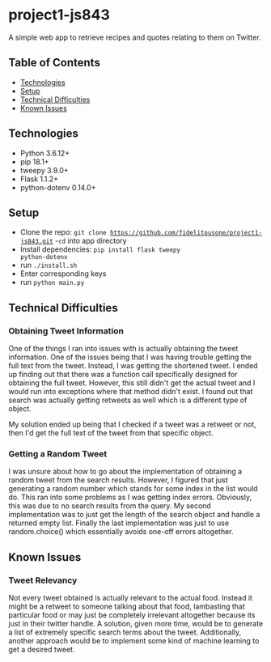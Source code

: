 # project1-js843
A simple web app to retrieve recipes and quotes relating to them on Twitter.

## Table of Contents
* [Technologies](#technologies)
* [Setup](#setup)
* [Technical Difficulties](#technical-difficulties)
* [Known Issues](#known-issues)

## Technologies
* Python 3.6.12+
* pip 18.1+
* tweepy 3.9.0+
* Flask 1.1.2+
* python-dotenv 0.14.0+

## Setup
- Clone the repo: <code>git clone https://github.com/fidelitousone/project1-js843.git</code>
-`cd` into app directory
- Install dependencies: <code>pip install flask tweepy python-dotenv</code>
- run `./install.sh`
- Enter corresponding keys
- run `python main.py`

## Technical Difficulties
### Obtaining Tweet Information
One of the things I ran into issues with is actually obtaining the tweet
information. One of the issues being that I was having trouble getting the 
full text from the tweet. Instead, I was getting the shortened tweet. I ended up
finding out that there was a function call specifically designed for obtaining
the full tweet. However, this still didn't get the actual tweet and I would
run into exceptions where that method didn't exist. I found out that search
was actually getting retweets as well which is a different type of object.

My solution ended up being that I checked if a tweet was a retweet or not,
then I'd get the full text of the tweet from that specific object.

### Getting a Random Tweet
I was unsure about how to go about the implementation of obtaining a random
tweet from the search results. However, I figured that just generating a
random number which stands for some index in the list would do. This ran
into some problems as I was getting index errors. Obviously, this was due
to no search results from the query. My second implementation was to just
get the length of the search object and handle a returned empty list.
Finally the last implementation was just to use random.choice() which
essentially avoids one-off errors altogether.

## Known Issues
### Tweet Relevancy
Not every tweet obtained is actually relevant to the actual food. Instead it
might be a retweet to someone talking about that food, lambasting that 
particular food or may just be completely irrelevant altogether because 
its just in their twitter handle. A solution, given more time, would be to 
generate a list of extremely specific search terms about the tweet. Additionally,
another approach would be to implement some kind of machine learning to get
a desired tweet.
